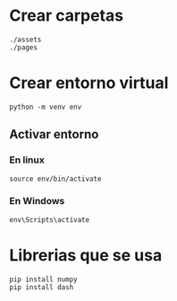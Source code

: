 # Crear carpetas 

    ./assets
    ./pages

# Crear entorno virtual
 
    python -m venv env

## Activar entorno

###  En linux

    source env/bin/activate 

### En Windows

    env\Scripts\activate

# Librerias que se usa

    pip install numpy
    pip install dash